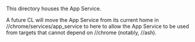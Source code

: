 This directory houses the App Service.

A future CL will move the App Service from its current home in
//chrome/services/app_service to here to allow the App Service
to be used from targets that cannot depend on //chrome (notably, //ash).
